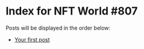 # Index for NFT World #807
Posts will be displayed in the order below:

- [Your first post](./001-first.md)


